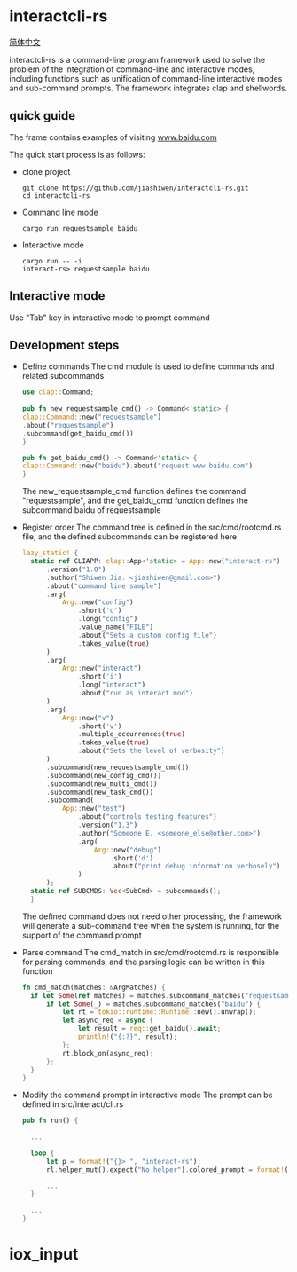 # interactcli-rs

[简体中文](README_cn.md)

interactcli-rs is a command-line program framework used to solve the problem of the integration of command-line and
interactive modes, including functions such as unification of command-line interactive modes and sub-command prompts.
The framework integrates clap and shellwords.

## quick guide

The frame contains examples of visiting www.baidu.com

The quick start process is as follows:

* clone project

  ```shell
  git clone https://github.com/jiashiwen/interactcli-rs.git
  cd interactcli-rs
  ```

* Command line mode

  ```shell
  cargo run requestsample baidu
  ```

* Interactive mode

  ```shell
  cargo run -- -i
  interact-rs> requestsample baidu
  ```

## Interactive mode

Use "Tab" key in interactive mode to prompt command

## Development steps

* Define commands The cmd module is used to define commands and related subcommands

  ```rust
  use clap::Command;
    
  pub fn new_requestsample_cmd() -> Command<'static> {
  clap::Command::new("requestsample")
  .about("requestsample")
  .subcommand(get_baidu_cmd())
  }
  
  pub fn get_baidu_cmd() -> Command<'static> {
  clap::Command::new("baidu").about("request www.baidu.com")
  }
  ```

  The new_requestsample_cmd function defines the command "requestsample", and the get_baidu_cmd function defines the
  subcommand baidu of requestsample

* Register order The command tree is defined in the src/cmd/rootcmd.rs file, and the defined subcommands can be
  registered here

  ```rust
  lazy_static! {
    static ref CLIAPP: clap::App<'static> = App::new("interact-rs")
        .version("1.0")
        .author("Shiwen Jia. <jiashiwen@gmail.com>")
        .about("command line sample")
        .arg(
            Arg::new("config")
                .short('c')
                .long("config")
                .value_name("FILE")
                .about("Sets a custom config file")
                .takes_value(true)
        )
        .arg(
            Arg::new("interact")
                .short('i')
                .long("interact")
                .about("run as interact mod")
        )
        .arg(
            Arg::new("v")
                .short('v')
                .multiple_occurrences(true)
                .takes_value(true)
                .about("Sets the level of verbosity")
        )
        .subcommand(new_requestsample_cmd())
        .subcommand(new_config_cmd())
        .subcommand(new_multi_cmd())
        .subcommand(new_task_cmd())
        .subcommand(
            App::new("test")
                .about("controls testing features")
                .version("1.3")
                .author("Someone E. <someone_else@other.com>")
                .arg(
                    Arg::new("debug")
                        .short('d')
                        .about("print debug information verbosely")
                )
        );
    static ref SUBCMDS: Vec<SubCmd> = subcommands();
    }

  ```

  The defined command does not need other processing, the framework will generate a sub-command tree when the system is
  running, for the support of the command prompt


* Parse command The cmd_match in src/cmd/rootcmd.rs is responsible for parsing commands, and the parsing logic can be
  written in this function

  ```rust
  fn cmd_match(matches: &ArgMatches) {   
    if let Some(ref matches) = matches.subcommand_matches("requestsample") {
        if let Some(_) = matches.subcommand_matches("baidu") {
            let rt = tokio::runtime::Runtime::new().unwrap();
            let async_req = async {
                let result = req::get_baidu().await;
                println!("{:?}", result);
            };
            rt.block_on(async_req);
        };
    }
  }
  ```

* Modify the command prompt in interactive mode The prompt can be defined in src/interact/cli.rs

  ```rust
  pub fn run() {
    
    ...

    loop {
        let p = format!("{}> ", "interact-rs");
        rl.helper_mut().expect("No helper").colored_prompt = format!("\x1b[1;32m{}\x1b[0m", p);

        ...
    }
    
    ...
  }

  ```
# iox_input
